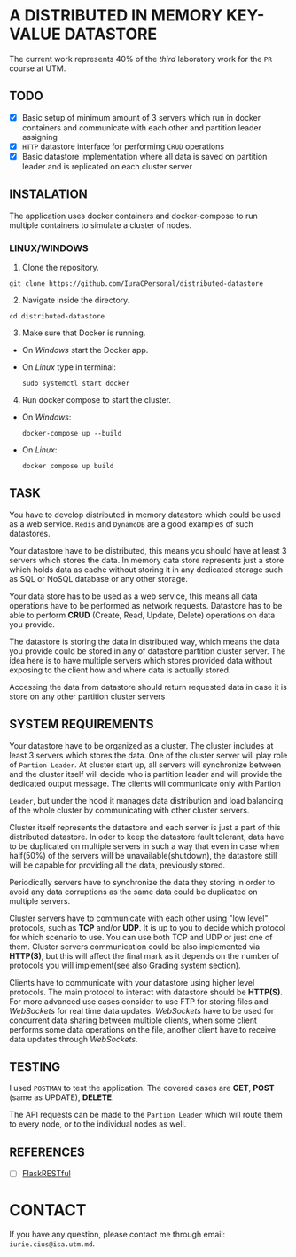 # A DISTRIBUTED IN MEMORY KEY-VALUE DATASTORE

The current work represents 40% of the _third_ laboratory work for the `PR` course at UTM.

## TODO

- [x]  Basic setup of minimum amount of 3 servers which run in docker containers and communicate with each other and
partition leader assigning
- [x]  `HTTP` datastore interface for performing `CRUD` operations
- [x] Basic datastore implementation where all data is saved on partition leader and is replicated on each cluster server

## INSTALATION

The application uses docker containers and docker-compose to run multiple containers to simulate a cluster of nodes.

### LINUX/WINDOWS

1. Clone the repository.

```
git clone https://github.com/IuraCPersonal/distributed-datastore
```

2. Navigate inside the directory.

```
cd distributed-datastore
```

3. Make sure that Docker is running.

  - On _Windows_ start the Docker app.
  - On _Linux_ type in terminal:

    ```
    sudo systemctl start docker
    ```

4. Run docker compose to start the cluster.

  - On _Windows_:
    ```
    docker-compose up --build
    ```
  - On _Linux_:
    ```
    docker compose up build
    ```

## TASK

You have to develop distributed in memory datastore which could be used as a web service. `Redis` and `DynamoDB` are a
good examples of such datastores.

Your datastore have to be distributed, this means you should have at least 3 servers which stores the data. In memory data store represents just a store which holds data as cache without storing it in any dedicated storage such as SQL or NoSQL
database or any other storage.

Your data store has to be used as a web service, this means all data operations have to be performed as network requests. Datastore has to be able to perform __CRUD__ (Create, Read, Update, Delete) operations on data you provide.

The datastore is storing the data in distributed way, which means the data you provide could be stored in any of datastore partition cluster server. The idea here is to have multiple servers which stores provided data without exposing to the client how and where data is actually stored.

Accessing the data from datastore should return requested data in case it is store on any other partition cluster servers

## SYSTEM REQUIREMENTS

Your datastore have to be organized as a cluster. The cluster includes at least 3 servers which stores the data. One of the cluster server will play role of `Partion Leader`. At cluster start up, all servers will synchronize between and the cluster itself will decide who is partition leader and will provide the dedicated output message. The clients will communicate only with Partion

`Leader`, but under the hood it manages data distribution and load balancing of the whole cluster by communicating with other cluster servers.

Cluster itself represents the datastore and each server is just a part of this distributed datastore. In oder to keep the datastore fault tolerant, data have to be duplicated on multiple servers in such a way that even in case when half(50%) of the servers will be unavailable(shutdown), the datastore still will be capable for providing all the data, previously stored.

Periodically servers have to synchronize the data they storing in order to avoid any data corruptions as the same data could be duplicated on multiple servers.

Cluster servers have to communicate with each other using "low level" protocols, such as __TCP__ and/or __UDP__. It is up to you to decide which protocol for which scenario to use. You can use both TCP and UDP or just one of them. Cluster servers communication could be also implemented via __HTTP(S)__, but this will affect the final mark as it depends on the number of protocols you will implement(see also Grading system section).

Clients have to communicate with your datastore using higher level protocols. The main protocol to interact with datastore should be __HTTP(S)__. For more advanced use cases consider to use FTP for storing files and _WebSockets_ for real time data updates. _WebSockets_ have to be used for concurrent data sharing between multiple clients, when some client performs some data operations on the file, another client have to receive data updates through _WebSockets_.

## TESTING

I used `POSTMAN` to test the application. The covered cases are __GET__, __POST__ (same as UPDATE), __DELETE__.

The API requests can be made to the `Partion Leader` which will route them to every node, or to the individual nodes as well.

## REFERENCES

- [ ] [FlaskRESTful](https://flask-restful.readthedocs.io/en/latest/)

# CONTACT

If you have any question, please contact me through email: `iurie.cius@isa.utm.md`.
